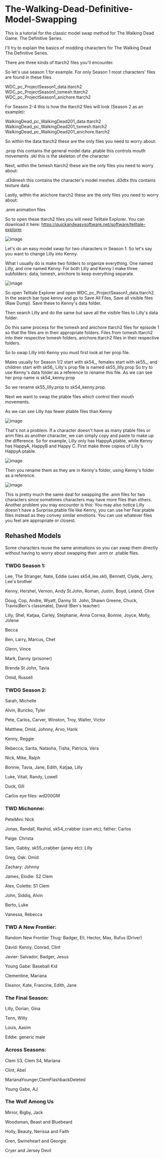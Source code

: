 # The-Walking-Dead-Definitive-Model-Swapping
This is a tutorial for the classic model swap method for The Walking Dead Game: The Definitive Series. 

I'll try to explain the basics of modding characters for The Walking Dead The Definitive Series.

There are three kinds of ttarch2 files you'll encounter.

So let's use season 1 for example. For only Season 1 most characters' files are found in these files

WDC_pc_ProjectSeason1_data.ttarch2
WDC_pc_ProjectSeason1_txmesh.ttarch2
WDC_pc_ProjectSeason1_anichore.ttarch2

For Season 2-4 this is how the ttarch2 files will look (Season 2 as an example):

WalkingDead_pc_WalkingDead201_data.ttarch2
WalkingDead_pc_WalkingDead201_txmesh.ttarch2
WalkingDead_pc_WalkingDead201_anichore.ttarch2

So within the data ttarch2 these are the only files you need to worry about:

.prop this contains the general model data
.ptable this controls mouth movements
.skl this is the skeleton of the character

Next, within the txmesh ttarch2 these are the only files you need to worry about:

.d3dmesh this contains the character's model meshes
.d3dtx this contains texture data

Lastly, within the anichore ttarch2 these are the only files you need to worry about:

.anm animation files

So to open these ttarch2 files you will need Telltale Explorer. You can download it here: https://quickandeasysoftware.net/software/telltale-explorer

![image](https://github.com/user-attachments/assets/64591c45-0d84-46e4-a88b-44a2e1df0dce)



Let's do an easy model swap for two characters in Season 1. So let's say you want to change Lilly into Kenny. 

What I usually do is make two folders to organize everything. One named Lilly, and one named Kenny.
For both Lilly and Kenny I make three subfolders: data, txmesh, anichore to keep everything separate.

![image](https://github.com/user-attachments/assets/03230ccd-cd1c-4d6d-a453-bb5ac54da6f8)


So open Telltale Explorer and open WDC_pc_ProjectSeason1_data.ttarch2. In the search bar type kenny and go to Save All Files,  Save all visible files (Raw Dump). Save these to Kenny's data folder. 

Then search Lilly and do the same but save all the visible files to Lilly's data folder.

Do this same process for the txmesh and anichore ttarch2 files for episode 1 so that the files are in their appropriate folders. Files from txmesh.ttarch2 into their respective txmesh folders, anichore.ttarch2 files in their respective folders.

So to swap Lilly into Kenny you must first look at her prop file.

Males usually for Season 1/2 start with sk54_, females start with sk55_, and children start with sk56_
Lilly's prop file is named sk55_lilly.prop
So try to use Kenny's data folder as a reference to rename this file. As we can see her prop name is sk54_kenny.prop

So we rename sk55_lilly.prop to sk54_kenny.prop.

Next we want to swap the ptable files which control their mouth movements. 

As we can see Lilly has fewer ptable files than Kenny

![image](https://github.com/user-attachments/assets/bd013fdf-e6b6-4df8-b6ef-0f8a241b124a)


That's not a problem. If a character doesn't have as many ptable files or anm files as another character, we can simply copy and paste to make up the difference.
So for example, Lilly only has HappyA.ptable, while Kenny has HappyA, HappyB and Happy C. First make three copies of Lilly's HappyA.ptable.

![image](https://github.com/user-attachments/assets/255134cc-38fa-4fe1-8021-2a66fe6efc42)

Then you rename them as they are in Kenny's folder, using Kenny's folder as a reference. 

![image](https://github.com/user-attachments/assets/2620efad-c22b-45d9-b51f-bf74673fe156)


This is pretty much the same deal for swapping the .anm files for two characters since sometimes characters may have more files than others.
Another problem you may encounter is this:
You may also notice Lilly doesn't have a Surprise.ptable file like Kenny, you can use her Fear.ptable files instead as they convey similar emotions. You can use whatever files you feel are appropriate or closest.







## Rehashed Models 
Some characters reuse the same animations so you can swap them directly without having to worry about swapping their .anm or .ptable files. 

### TWDG Season 1:

Lee, The Stranger, Nate, Eddie (uses sk54_lee.skl), Bennett, Clyde, Jerry, Lee's brother

Kenny, Hershel, Vernon, Andy St.John, Roman, Justin, Boyd, Leland, Clive

Doug, Cop, Andre, Wyatt, Danny St. John, Shawn Greene, Chuck, Travis(Ben's classmate), David (Ben's teacher)

Lilly, Shel, Katjaa, Carley, Stephanie, Anna Correa, Bonnie, Joyce, Molly, Jolene

Becca

Ben, Larry, Marcus, Chet

Glenn, Vince

Mark, Danny (prisoner)

Brenda St John, Tavia

Omid, Russell



### TWDG Season 2:

Sarah, Michelle

Alvin, Buricko, Tyler

Pete, Carlos, Carver, Winston, Troy, Walter, Victor

Matthew, Omid, Johnny, Arvo, Hank

Kenny, Reggie

Rebecca, Sarita, Natasha, Tisha, Patricia, Vera

Nick, Mike, Ralph

Bonnie, Tavia, Jane, Edith, Katjaa, Lilly

Luke, Vitali, Randy, Lowell

Duck, Gill

Carlos eye files: wd200GM

### TWD Michonne:

PeteMini: Nick

Jonas, Randall, Rashid, sk54_crabber (cam etc), father: Carlos

Paige: Christa

Sam, Gabby, sk55_crabber (janey etc): Lilly

Greg, Oak: Omid

Zachary: Johnny

James, Elodie: S2 Clem

Alex, Colette: S1 Clem

John, Siddiq, Alvin

Berto, Luke

Vanessa, Rebecca


### TWD A New Frontier:

Random New Frontier Thug: Badger, Eli, Hector, Max, Rufus (Driver)

David: Kenny, Conrad, Clint

Javier: Salvador, Badger, Jesus

Young Gabe: Baseball Kid

Clementine, Mariana

Eleanor, Kate, Francine, Edith, Jane

### The Final Season:

Lilly, Dorian, Gina

Tenn, Willy

Louis, Aasim

Eddie: generic male

### Across Seasons:
Clem S3, Clem S4, Mariana

Clint, Abel

MarianaYounger,ClemFlashbackDeleted

Young Gabe, AJ

### The Wolf Among Us

Mirror, Bigby, Jack

Woodsman, Beast and Bluebeard

Holly, Beauty, Nerissa and Faith

Gren, Swineheart and Georgie

Cryer and Jersey Devil 

